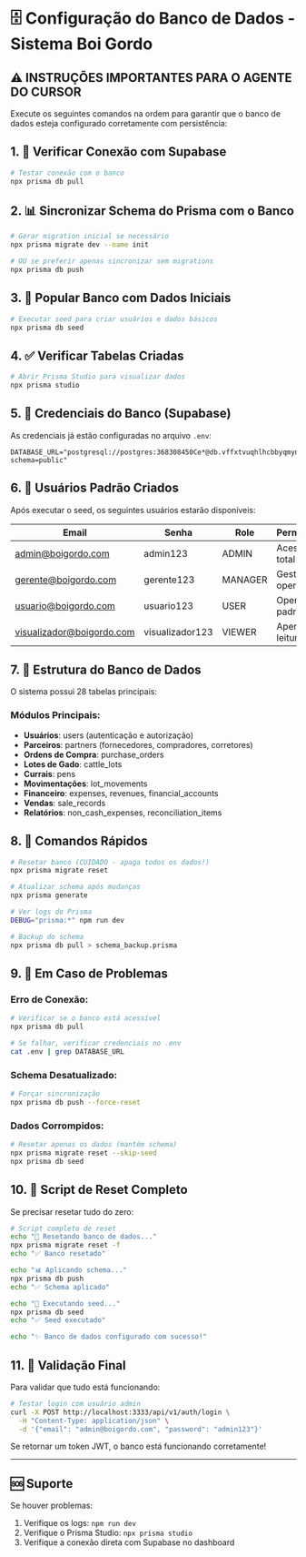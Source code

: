# 🗄️ Configuração do Banco de Dados - Sistema Boi Gordo

## ⚠️ INSTRUÇÕES IMPORTANTES PARA O AGENTE DO CURSOR

Execute os seguintes comandos na ordem para garantir que o banco de dados esteja configurado corretamente com persistência:

## 1. 🔧 Verificar Conexão com Supabase

```bash
# Testar conexão com o banco
npx prisma db pull
```

## 2. 📊 Sincronizar Schema do Prisma com o Banco

```bash
# Gerar migration inicial se necessário
npx prisma migrate dev --name init

# OU se preferir apenas sincronizar sem migrations
npx prisma db push
```

## 3. 🌱 Popular Banco com Dados Iniciais

```bash
# Executar seed para criar usuários e dados básicos
npx prisma db seed
```

## 4. ✅ Verificar Tabelas Criadas

```bash
# Abrir Prisma Studio para visualizar dados
npx prisma studio
```

## 5. 🔐 Credenciais do Banco (Supabase)

As credenciais já estão configuradas no arquivo `.env`:

```env
DATABASE_URL="postgresql://postgres:368308450Ce*@db.vffxtvuqhlhcbbyqmynz.supabase.co:5432/postgres?schema=public"
```

## 6. 👥 Usuários Padrão Criados

Após executar o seed, os seguintes usuários estarão disponíveis:

| Email | Senha | Role | Permissões |
|-------|-------|------|------------|
| admin@boigordo.com | admin123 | ADMIN | Acesso total |
| gerente@boigordo.com | gerente123 | MANAGER | Gestão operacional |
| usuario@boigordo.com | usuario123 | USER | Operações padrão |
| visualizador@boigordo.com | visualizador123 | VIEWER | Apenas leitura |

## 7. 📝 Estrutura do Banco de Dados

O sistema possui 28 tabelas principais:

### Módulos Principais:
- **Usuários**: users (autenticação e autorização)
- **Parceiros**: partners (fornecedores, compradores, corretores)
- **Ordens de Compra**: purchase_orders
- **Lotes de Gado**: cattle_lots
- **Currais**: pens
- **Movimentações**: lot_movements
- **Financeiro**: expenses, revenues, financial_accounts
- **Vendas**: sale_records
- **Relatórios**: non_cash_expenses, reconciliation_items

## 8. 🚀 Comandos Rápidos

```bash
# Resetar banco (CUIDADO - apaga todos os dados!)
npx prisma migrate reset

# Atualizar schema após mudanças
npx prisma generate

# Ver logs do Prisma
DEBUG="prisma:*" npm run dev

# Backup do schema
npx prisma db pull > schema_backup.prisma
```

## 9. 🔄 Em Caso de Problemas

### Erro de Conexão:
```bash
# Verificar se o banco está acessível
npx prisma db pull

# Se falhar, verificar credenciais no .env
cat .env | grep DATABASE_URL
```

### Schema Desatualizado:
```bash
# Forçar sincronização
npx prisma db push --force-reset
```

### Dados Corrompidos:
```bash
# Resetar apenas os dados (mantém schema)
npx prisma migrate reset --skip-seed
npx prisma db seed
```

## 10. 🎯 Script de Reset Completo

Se precisar resetar tudo do zero:

```bash
# Script completo de reset
echo "🔄 Resetando banco de dados..."
npx prisma migrate reset -f
echo "✅ Banco resetado"

echo "📊 Aplicando schema..."
npx prisma db push
echo "✅ Schema aplicado"

echo "🌱 Executando seed..."
npx prisma db seed
echo "✅ Seed executado"

echo "✨ Banco de dados configurado com sucesso!"
```

## 11. 📌 Validação Final

Para validar que tudo está funcionando:

```bash
# Testar login com usuário admin
curl -X POST http://localhost:3333/api/v1/auth/login \
  -H "Content-Type: application/json" \
  -d '{"email": "admin@boigordo.com", "password": "admin123"}'
```

Se retornar um token JWT, o banco está funcionando corretamente!

---

## 🆘 Suporte

Se houver problemas:
1. Verifique os logs: `npm run dev`
2. Verifique o Prisma Studio: `npx prisma studio`
3. Verifique a conexão direta com Supabase no dashboard